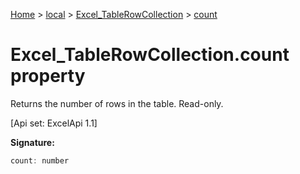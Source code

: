 [Home](./index) &gt; [local](local.md) &gt; [Excel\_TableRowCollection](local.excel_tablerowcollection.md) &gt; [count](local.excel_tablerowcollection.count.md)

# Excel\_TableRowCollection.count property

Returns the number of rows in the table. Read-only. 

 \[Api set: ExcelApi 1.1\]

**Signature:**
```javascript
count: number
```
